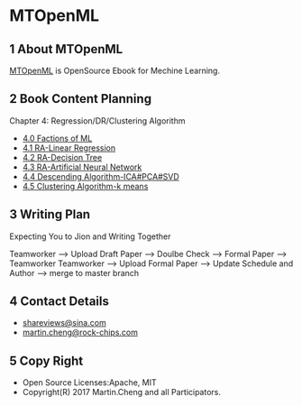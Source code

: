 # MTOpenML

## 1 About MTOpenML
[MTOpenML](https://github.com/MTMediaDev/MTOpenML) is OpenSource Ebook for  Mechine  Learning.

## 2 Book Content Planning

Chapter 4: Regression/DR/Clustering Algorithm
* [4.0 Factions of ML](../../book-open-ml-en/4-ml-regression/40-ml-school.md)
* [4.1 RA-Linear Regression](../../book-open-ml-en/4-ml-regression/41-ml-linear-regression.md)
* [4.2 RA-Decision Tree](../../book-open-ml-en/4-ml-regression/42-ml-regression-decision-tree.md)
* [4.3 RA-Artificial Neural Network](../../book-open-ml-en/4-ml-regression/43-ml-regression-ann.md)
* [4.4 Descending Algorithm-ICA#PCA#SVD](../../book-open-ml-en/4-ml-regression/54-ml-dimension-reduced.md)
* [4.5 Clustering Algorithm-k means](../../book-open-ml-en/4-ml-regression/64-ml-k-means.md)

## 3 Writing Plan
Expecting You to Jion and Writing Together

Teamworker --> Upload Draft Paper  --> Doulbe Check --> Formal Paper -->  Teamworker
Teamworker --> Upload Formal Paper --> Update Schedule and Author --> merge to master branch

## 4 Contact Details
* shareviews@sina.com
* martin.cheng@rock-chips.com

## 5 Copy Right
* Open Source Licenses:Apache, MIT
* Copyright(R) 2017 Martin.Cheng and all Participators.
